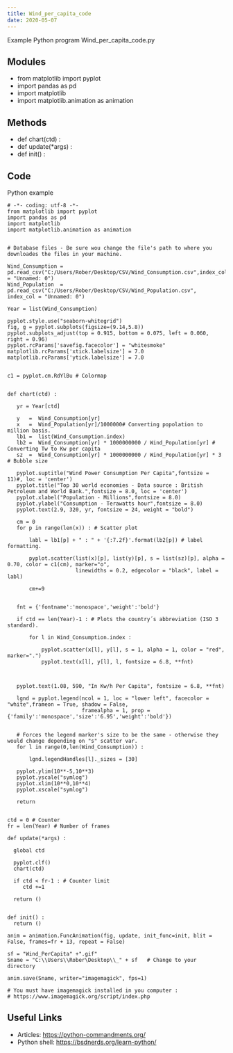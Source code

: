 ```yaml
---
title: Wind_per_capita_code
date: 2020-05-07
---
```

Example Python program Wind_per_capita_code.py

## Modules

* from matplotlib import pyplot
* import pandas as pd
* import matplotlib
* import matplotlib.animation as animation

## Methods

* def chart(ctd) :
* def update(*args) :
* def init() :

## Code

Python example

    # -*- coding: utf-8 -*-
    from matplotlib import pyplot
    import pandas as pd
    import matplotlib
    import matplotlib.animation as animation
    
    
    # Database files - Be sure wou change the file's path to where you downloades the files in your machine.
    
    Wind_Consumption = pd.read_csv("C:/Users/Rober/Desktop/CSV/Wind_Consumption.csv",index_col = "Unnamed: 0")
    Wind_Population  = pd.read_csv("C:/Users/Rober/Desktop/CSV/Wind_Population.csv", index_col = "Unnamed: 0")
    
    Year = list(Wind_Consumption)       
    
    pyplot.style.use("seaborn-whitegrid")
    fig, g = pyplot.subplots(figsize=(9.14,5.8))
    pyplot.subplots_adjust(top = 0.915, bottom = 0.075, left = 0.060, right = 0.96)
    pyplot.rcParams['savefig.facecolor'] = "whitesmoke" 
    matplotlib.rcParams['xtick.labelsize'] = 7.0 
    matplotlib.rcParams['ytick.labelsize'] = 7.0 
    
    
    c1 = pyplot.cm.RdYlBu # Colormap
    
    
    def chart(ctd) :
    
       yr = Year[ctd]
      
       y   =  Wind_Consumption[yr]  
       x   =  Wind_Population[yr]/1000000# Converting popolation to million basis.
       lb1 =  list(Wind_Consumption.index)
       lb2 =  Wind_Consumption[yr] * 1000000000 / Wind_Population[yr] # Converting Tw to Kw per capita
       sz  =  Wind_Consumption[yr] * 1000000000 / Wind_Population[yr] * 3 # Bubble size
    
       pyplot.suptitle("Wind Power Consumption Per Capita",fontsize = 11)#, loc = 'center')
       pyplot.title("Top 30 world economies - Data source : British Petroleum and World Bank.",fontsize = 8.0, loc = 'center')
       pyplot.xlabel("Population - Millions",fontsize = 8.0)
       pyplot.ylabel("Consumption - Terawatts hour",fontsize = 8.0)
       pyplot.text(2.9, 320, yr, fontsize = 24, weight = "bold")
       
       cm = 0 
       for p in range(len(x)) : # Scatter plot
           
           labl = lb1[p] + " : " + '{:7.2f}'.format(lb2[p]) # label formatting.
           
           pyplot.scatter(list(x)[p], list(y)[p], s = list(sz)[p], alpha = 0.70, color = c1(cm), marker="o",
                          linewidths = 0.2, edgecolor = "black", label = labl) 
           
           cm+=9
       
    
       fnt = {'fontname':'monospace','weight':'bold'}
       
       if ctd == len(Year)-1 : # Plots the country´s abbreviation (ISO 3 standard).
    
           for l in Wind_Consumption.index :
               
               pyplot.scatter(x[l], y[l], s = 1, alpha = 1, color = "red", marker=".") 
               pyplot.text(x[l], y[l], l, fontsize = 6.8, **fnt)
              
    
      
       pyplot.text(1.08, 590, "In Kw/h Per Capita", fontsize = 6.8, **fnt)
       
       lgnd = pyplot.legend(ncol = 1, loc = "lower left", facecolor = "white",frameon = True, shadow = False,
                            framealpha = 1, prop = {'family':'monospace','size':'6.95','weight':'bold'})
    
     
       # Forces the legend marker's size to be the same - otherwise they would change depending on "s" scatter var. 
       for l in range(0,len(Wind_Consumption)) :
           
           lgnd.legendHandles[l]._sizes = [30]
           
       pyplot.ylim(10**-5,10**3)
       pyplot.yscale("symlog")
       pyplot.xlim(10**0,10**4)
       pyplot.xscale("symlog")
    
       return
    
    
    ctd = 0 # Counter
    fr = len(Year) # Number of frames
    
    def update(*args) :
      
      global ctd
      
      pyplot.clf()
      chart(ctd)
       
      if ctd < fr-1 : # Counter limit
         ctd +=1  
      
      return ()
    
    
    def init() :
      return ()
    
    anim = animation.FuncAnimation(fig, update, init_func=init, blit = False, frames=fr + 13, repeat = False)
    
    sf = "Wind_PerCapita" +".gif"      
    Sname = "C:\\Users\\Rober\Desktop\\_" + sf   # Change to your directory
           
    anim.save(Sname, writer="imagemagick", fps=1)
    
    # You must have imagemagick installed in you computer :
    # https://www.imagemagick.org/script/index.php
    
    

## Useful Links

- Articles: https://python-commandments.org/
- Python shell: https://bsdnerds.org/learn-python/
